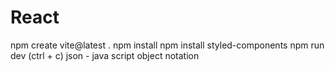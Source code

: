# React
npm create vite@latest .
npm install 
npm install styled-components
npm run dev (ctrl + c)
json - java script object notation
